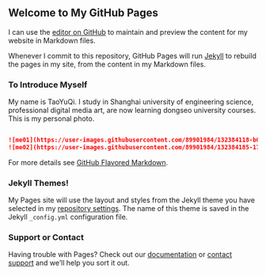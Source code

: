 ## Welcome to My GitHub Pages

I can use the [editor on GitHub](https://github.com/TYQwQ/TYQwQ-TYQwQ.github.io/edit/gh-pages/index.md) to maintain and preview the content for my website in Markdown files.

Whenever I commit to this repository, GitHub Pages will run [Jekyll](https://jekyllrb.com/) to rebuild the pages in my site, from the content in my Markdown files.

### To Introduce Myself

My name is TaoYuQi.
I study in Shanghai university of engineering science, professional digital media art, are now learning dongseo university courses. This is my personal photo.

```markdown

![me01](https://user-images.githubusercontent.com/89901984/132384118-b0e2545a-ccd3-4c9a-85d7-b011f958bdc4.jpg)
![me02](https://user-images.githubusercontent.com/89901984/132384185-176d1575-2a57-40e3-aeb8-d113895c0c32.jpg)

```

For more details see [GitHub Flavored Markdown](https://guides.github.com/features/mastering-markdown/).

### Jekyll Themes!


My Pages site will use the layout and styles from the Jekyll theme you have selected in my [repository settings](https://github.com/TYQwQ/TYQwQ-TYQwQ.github.io/settings/pages). The name of this theme is saved in the Jekyll `_config.yml` configuration file.

### Support or Contact

Having trouble with Pages? Check out our [documentation](https://docs.github.com/categories/github-pages-basics/) or [contact support](https://support.github.com/contact) and we’ll help you sort it out.
